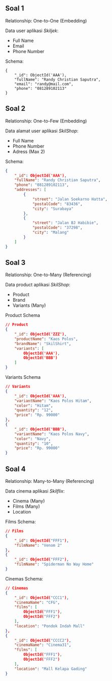 ## Soal 1

Relationship: One-to-One (Embedding)

Data user aplikasi *Skiljek*:
- Full Name
- Email
- Phone Number

Schema:
```
{
    "_id": ObjectId('AAA'),
    "fullName": "Randy Christian Saputra",
    "email": "randy@mail.com",
    "phone": "081289102113"
}
```

## Soal 2

Relationship: One-to-Few (Embedding)

Data alamat user aplikasi *SkilShop*:
- Full Name
- Phone Number
- Adress (Max 2)

Schema:
```json
{
    "_id": ObjectId('AAA'),
    "fullName": "Randy Christian Saputra",
    "phone": "081289102113",
    "addresses": [
        {
            "street": "Jalan Soekarno Hatta",
            "postalCode": "83436",
            "city": "Surabaya"
        },
        {
            "street": "Jalan BJ Habibie",
            "postalCode": "37298",
            "city": "Malang"
        }
    ]
}
```

## Soal 3

Relationship: One-to-Many (Referencing)

Data product aplikasi *SkilShop*:
- Product
- Brand
- Variants (Many)

Product Schema
```json
// Product
{
    "_id": ObjectId('ZZZ'),
    "productName": "Kaos Polos",
    "brandName": "SkilShirt",
    "variants": [
        ObjectId('AAA'),
        ObjectId('BBB')
    ]
}
```

Variants Schema
```json
// Variants
{
    "_id": ObjectId('AAA'),
    "variantName": "Kaos Polos Hitam",
    "color": "Hitam",
    "quantity": "12",
    "price": "Rp. 99000"
},
{
    "_id": ObjectId('BBB'),
    "variantName": "Kaos Polos Navy",
    "color": "Navy",
    "quantity": "10",
    "price": "Rp. 99000"
}
```

## Soal 4

Relationship: Many-to-Many (Referencing)

Data cinema aplikasi *Skilflix*:
- Cinema (Many)
- Films (Many)
- Location

Films Schema:

```json
// Films
{
    "_id": ObjectId("FFF1"),
    "filmName": "Venom 2"
},
{
    "_id": ObjectId("FFF2"),
    "filmName": "Spiderman No Way Home"
}
```

Cinemas Schema:

```json
// Cinemas
{
    "_id": ObjectId("CCC1"),
    "cinemaName": "CFG",
    "films": [
        ObjectId("FFF1"),
        ObjectId("FFF2")
    ],
    "location": "Pondok Indah Mall"
},
{
    "_id": ObjectId("CCCC2"),
    "cinemaName": "Cinema31",
    "films": [
        ObjectId("FFF1"),
        ObjectId("FFF2")
    ],
    "location": "Mall Kelapa Gading"
}
```